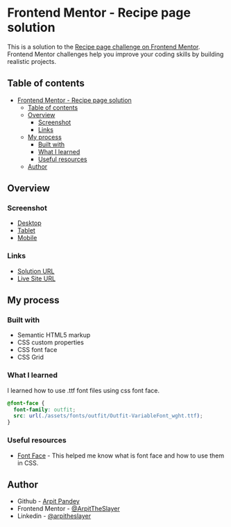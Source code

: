 # Frontend Mentor - Recipe page solution

This is a solution to the [Recipe page challenge on Frontend Mentor](https://www.frontendmentor.io/challenges/recipe-page-KiTsR8QQKm). Frontend Mentor challenges help you improve your coding skills by building realistic projects.

## Table of contents

- [Frontend Mentor - Recipe page solution](#frontend-mentor---recipe-page-solution)
  - [Table of contents](#table-of-contents)
  - [Overview](#overview)
    - [Screenshot](#screenshot)
    - [Links](#links)
  - [My process](#my-process)
    - [Built with](#built-with)
    - [What I learned](#what-i-learned)
    - [Useful resources](#useful-resources)
  - [Author](#author)

## Overview

### Screenshot

- [Desktop](./screenshot/desktop.png)
- [Tablet](./screenshot/tablet.png)
- [Mobile](./screenshot/mobile.png)

### Links

- [Solution URL](https://github.com/arpittheslayer/FrontendMentor/tree/main/recipe-page-main)
- [Live Site URL](https://arpittheslayer.github.io/FrontendMentor/recipe-page-main)

## My process

### Built with

- Semantic HTML5 markup
- CSS custom properties
- CSS font face
- CSS Grid

### What I learned

I learned how to use .ttf font files using css font face.

```css
@font-face {
  font-family: outfit;
  src: url(./assets/fonts/outfit/Outfit-VariableFont_wght.ttf);
}
```

### Useful resources

- [Font Face](https://www.w3schools.com/cssref/css3_pr_font-face_rule.php) - This helped me know what is font face and how to use them in CSS.

## Author

- Github - [Arpit Pandey](https://www.github.com/arpittheslayer)
- Frontend Mentor - [@ArpitTheSlayer](https://www.frontendmentor.io/profile/arpittheslayer)
- Linkedin - [@arpitheslayer](https://www.linkedin.com/in/arpittheslayer)

